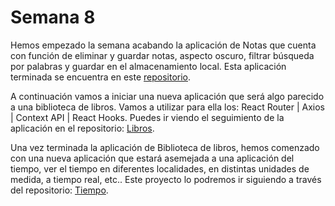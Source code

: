 # Semana 8

<p>Hemos empezado la semana acabando la aplicación de Notas que cuenta con función de eliminar y guardar notas, aspecto oscuro, filtrar búsqueda por palabras y guardar en el almacenamiento local. Esta aplicación terminada se encuentra en este <a href="https://github.com/juancasanchez6/react-ejercicios.git">repositorio</a>.</p>

<p>A continuación vamos a iniciar una nueva aplicación que será algo parecido a una biblioteca de libros. Vamos a utilizar para ella los: React Router | Axios | Context API | React Hooks. Puedes ir viendo el seguimiento de la aplicación en el repositorio: 
<a href="https://github.com/juancasanchez6/react-books.git">Libros</a>. </p>

<p>Una vez terminada la aplicación de Biblioteca de libros, hemos comenzado con una nueva aplicación que estará asemejada a una aplicación del tiempo, ver el tiempo en diferentes localidades, en distintas unidades de medida, a tiempo real, etc.. Este proyecto lo podremos ir siguiendo a través del repositorio: <a href="https://github.com/juancasanchez6/react-weather.git">Tiempo</a>. </p>
